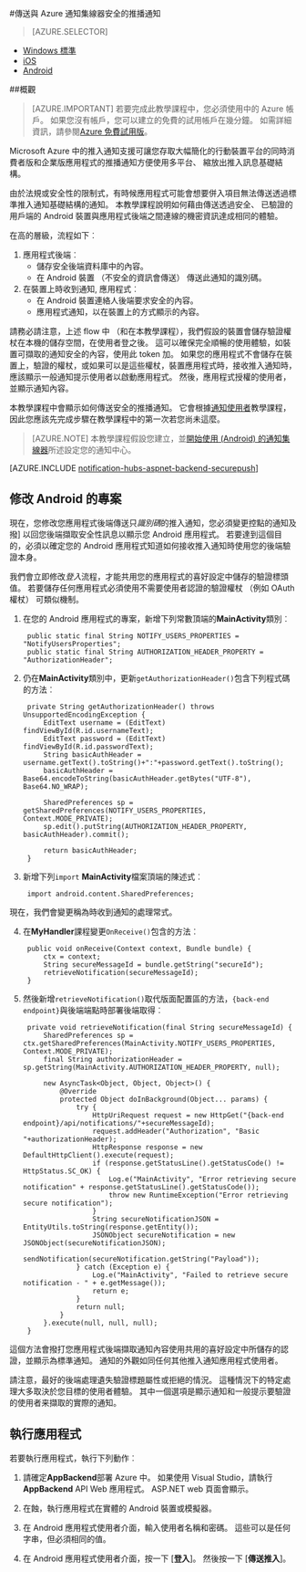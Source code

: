 <properties
    pageTitle="傳送與 Azure 通知集線器安全的推播通知"
    description="瞭解如何從 Azure 傳送至 Android 應用程式的安全的推播通知。 撰寫 Java 及 C# 程式碼範例。"
    documentationCenter="android"
    keywords="推播通知，推入通知，推播 android 推入通知的郵件"
    authors="ysxu"
    manager="erikre"
    editor=""
    services="notification-hubs"/>

<tags
    ms.service="notification-hubs"
    ms.workload="mobile"
    ms.tgt_pltfrm="android"
    ms.devlang="java"
    ms.topic="article"
    ms.date="06/29/2016" 
    ms.author="yuaxu"/>

#<a name="sending-secure-push-notifications-with-azure-notification-hubs"></a>傳送與 Azure 通知集線器安全的推播通知

> [AZURE.SELECTOR]
- [Windows 標準](notification-hubs-aspnet-backend-windows-dotnet-wns-secure-push-notification.md)
- [iOS](notification-hubs-aspnet-backend-ios-push-apple-apns-secure-notification.md)
- [Android](notification-hubs-aspnet-backend-android-secure-google-gcm-push-notification.md)

##<a name="overview"></a>概觀

> [AZURE.IMPORTANT] 若要完成此教學課程中，您必須使用中的 Azure 帳戶。 如果您沒有帳戶，您可以建立的免費的試用帳戶在幾分鐘。 如需詳細資訊，請參閱[Azure 免費試用版](https://azure.microsoft.com/pricing/free-trial/?WT.mc_id=A643EE910&amp;returnurl=http%3A%2F%2Fazure.microsoft.com%2Fen-us%2Fdocumentation%2Farticles%2Fpartner-xamarin-notification-hubs-ios-get-started)。

Microsoft Azure 中的推入通知支援可讓您存取大幅簡化的行動裝置平台的同時消費者版和企業版應用程式的推播通知方便使用多平台、 縮放出推入訊息基礎結構。

由於法規或安全性的限制式，有時候應用程式可能會想要併入項目無法傳送透過標準推入通知基礎結構的通知。 本教學課程說明如何藉由傳送透過安全、 已驗證的用戶端的 Android 裝置與應用程式後端之間連線的機密資訊達成相同的體驗。

在高的層級，流程如下︰

1. 應用程式後端︰
    - 儲存安全後端資料庫中的內容。
    - 在 Android 裝置 （不安全的資訊會傳送） 傳送此通知的識別碼。
2. 在裝置上時收到通知, 應用程式︰
    - 在 Android 裝置連絡人後端要求安全的內容。
    - 應用程式通知，以在裝置上的方式顯示的內容。

請務必請注意，上述 flow 中 （和在本教學課程），我們假設的裝置會儲存驗證權杖在本機的儲存空間，在使用者登之後。 這可以確保完全順暢的使用體驗，如裝置可擷取的通知安全的內容，使用此 token 加。 如果您的應用程式不會儲存在裝置上，驗證的權杖，或如果可以是這些權杖，裝置應用程式時，接收推入通知時，應該顯示一般通知提示使用者以啟動應用程式。 然後，應用程式授權的使用者，並顯示通知內容。

本教學課程中會顯示如何傳送安全的推播通知。 它會根據[通知使用者](notification-hubs-aspnet-backend-gcm-android-push-to-user-google-notification.md)教學課程，因此您應該先完成步驟在教學課程中的第一次若您尚未這麼。

> [AZURE.NOTE] 本教學課程假設您建立，並[開始使用 (Android) 的通知集線器](notification-hubs-android-push-notification-google-gcm-get-started.md)所述設定您的通知中心。

[AZURE.INCLUDE [notification-hubs-aspnet-backend-securepush](../../includes/notification-hubs-aspnet-backend-securepush.md)]

## <a name="modify-the-android-project"></a>修改 Android 的專案

現在，您修改您應用程式後端傳送只*識別碼*的推入通知，您必須變更控點的通知及撥] 以回您後端擷取安全性訊息以顯示您 Android 應用程式。
若要達到這個目的，必須以確定您的 Android 應用程式知道如何接收推入通知時使用您的後端驗證本身。

我們會立即修改*登入*流程，才能共用您的應用程式的喜好設定中儲存的驗證標頭值。 若要儲存任何應用程式必須使用不需要使用者認證的驗證權杖 （例如 OAuth 權杖） 可類似機制。

1. 在您的 Android 應用程式的專案，新增下列常數頂端的**MainActivity**類別︰

        public static final String NOTIFY_USERS_PROPERTIES = "NotifyUsersProperties";
        public static final String AUTHORIZATION_HEADER_PROPERTY = "AuthorizationHeader";

2. 仍在**MainActivity**類別中，更新`getAuthorizationHeader()`包含下列程式碼的方法︰

        private String getAuthorizationHeader() throws UnsupportedEncodingException {
            EditText username = (EditText) findViewById(R.id.usernameText);
            EditText password = (EditText) findViewById(R.id.passwordText);
            String basicAuthHeader = username.getText().toString()+":"+password.getText().toString();
            basicAuthHeader = Base64.encodeToString(basicAuthHeader.getBytes("UTF-8"), Base64.NO_WRAP);

            SharedPreferences sp = getSharedPreferences(NOTIFY_USERS_PROPERTIES, Context.MODE_PRIVATE);
            sp.edit().putString(AUTHORIZATION_HEADER_PROPERTY, basicAuthHeader).commit();

            return basicAuthHeader;
        }

3. 新增下列`import` **MainActivity**檔案頂端的陳述式︰

        import android.content.SharedPreferences;

現在，我們會變更稱為時收到通知的處理常式。

4. 在**MyHandler**課程變更`OnReceive()`包含的方法︰

        public void onReceive(Context context, Bundle bundle) {
            ctx = context;
            String secureMessageId = bundle.getString("secureId");
            retrieveNotification(secureMessageId);
        }

5. 然後新增`retrieveNotification()`取代版面配置區的方法，`{back-end endpoint}`與後端端點時部署後端取得︰

        private void retrieveNotification(final String secureMessageId) {
            SharedPreferences sp = ctx.getSharedPreferences(MainActivity.NOTIFY_USERS_PROPERTIES, Context.MODE_PRIVATE);
            final String authorizationHeader = sp.getString(MainActivity.AUTHORIZATION_HEADER_PROPERTY, null);

            new AsyncTask<Object, Object, Object>() {
                @Override
                protected Object doInBackground(Object... params) {
                    try {
                        HttpUriRequest request = new HttpGet("{back-end endpoint}/api/notifications/"+secureMessageId);
                        request.addHeader("Authorization", "Basic "+authorizationHeader);
                        HttpResponse response = new DefaultHttpClient().execute(request);
                        if (response.getStatusLine().getStatusCode() != HttpStatus.SC_OK) {
                            Log.e("MainActivity", "Error retrieving secure notification" + response.getStatusLine().getStatusCode());
                            throw new RuntimeException("Error retrieving secure notification");
                        }
                        String secureNotificationJSON = EntityUtils.toString(response.getEntity());
                        JSONObject secureNotification = new JSONObject(secureNotificationJSON);
                        sendNotification(secureNotification.getString("Payload"));
                    } catch (Exception e) {
                        Log.e("MainActivity", "Failed to retrieve secure notification - " + e.getMessage());
                        return e;
                    }
                    return null;
                }
            }.execute(null, null, null);
        }


這個方法會撥打您應用程式後端擷取通知內容使用共用的喜好設定中所儲存的認證，並顯示為標準通知。 通知的外觀如同任何其他推入通知應用程式使用者。

請注意，最好的後端處理遺失驗證標題屬性或拒絕的情況。 這種情況下的特定處理大多取決於您目標的使用者體驗。 其中一個選項是顯示通知和一般提示要驗證的使用者来擷取的實際的通知。

## <a name="run-the-application"></a>執行應用程式

若要執行應用程式，執行下列動作︰

1. 請確定**AppBackend**部署 Azure 中。 如果使用 Visual Studio，請執行**AppBackend** API Web 應用程式。 ASP.NET web 頁面會顯示。

2. 在蝕，執行應用程式在實體的 Android 裝置或模擬器。

3. 在 Android 應用程式使用者介面，輸入使用者名稱和密碼。 這些可以是任何字串，但必須相同的值。

4. 在 Android 應用程式使用者介面，按一下 [**登入**]。 然後按一下 [**傳送推入**]。
